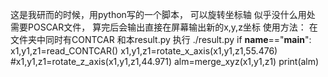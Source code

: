 这是我研而的时候，用python写的一个脚本，
可以旋转坐标轴
似乎没什么用处
需要POSCAR文件，
算完后会输出直接在屏幕输出新的x,y,z坐标
使用方法： 在文件夹中同时有CONTCAR 和本result.py
执行 ./result.py
if __name__=="__main__":
    x1,y1,z1=read_CONTCAR()
    x1,y1,z1=rotate_x_axis(x1,y1,z1,55.476)
    #x1,y1,z1=rotate_z_axis(x1,y1,z1,44.971)
    alm=merge_xyz(x1,y1,z1)
    print(alm)
